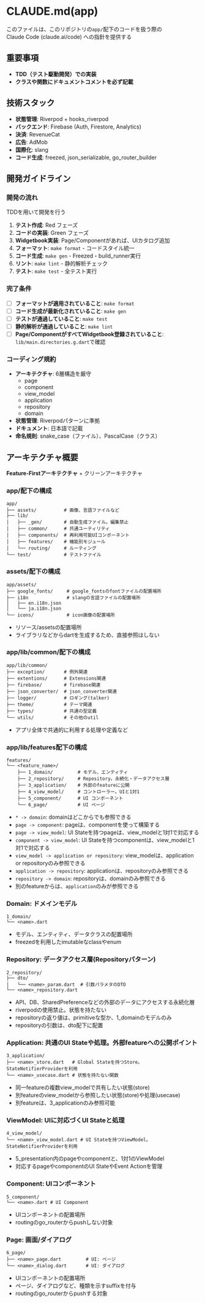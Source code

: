 # CLAUDE.md(app)

このファイルは、このリポジトリの`app/`配下のコードを扱う際の  
Claude Code (claude.ai/code) への指針を提供する

## **重要事項**

- **TDD（テスト駆動開発）での実装**
- **クラスや関数にドキュメントコメントを必ず記載**

## 技術スタック

- **状態管理**: Riverpod + hooks_riverpod
- **バックエンド**: Firebase (Auth, Firestore, Analytics)
- **決済**: RevenueCat
- **広告**: AdMob
- **国際化**: slang
- **コード生成**: freezed, json_serializable, go_router_builder

## 開発ガイドライン

### 開発の流れ

TDDを用いて開発を行う

1. **テスト作成**: Red フェーズ
1. **コードの実装**: Green フェーズ
1. **Widgetbook実装**: Page/Componentがあれば、UIカタログ追加
1. **フォーマット**: `make format` - コードスタイル統一
1. **コード生成**: `make gen` - Freezed・build_runner実行
1. **リント**: `make lint` - 静的解析チェック
1. **テスト**: `make test` - 全テスト実行

### **完了条件**

- [ ] **フォーマットが適用されていること**: `make format`
- [ ] **コード生成が最新化されていること**: `make gen`
- [ ] **テストが通過していること**: `make test`
- [ ] **静的解析が通過していること**: `make lint`
- [ ] **Page/ComponentがすべてWidgetbook登録されていること**: `lib/main.directories.g.dart`で確認

### コーディング規約

- **アーキテクチャ**: 6層構造を厳守
  - page
  - component
  - view_model
  - application
  - repository
  - domain
- **状態管理**: Riverpodパターンに準拠
- **ドキュメント**: 日本語で記載
- **命名規則**: snake_case（ファイル）、PascalCase（クラス）

## アーキテクチャ概要

**Feature-Firstアーキテクチャ** + クリーンアーキテクチャ

### app/配下の構成

```
app/
├── assets/          # 画像、言語ファイルなど
├── lib/
│   ├── _gen/        # 自動生成ファイル。編集禁止
│   ├── common/      # 共通ユーティリティ
│   ├── components/  # 再利用可能UIコンポーネント
│   ├── features/    # 機能別モジュール
│   └── routing/     # ルーティング
└── test/            # テストファイル
```

### assets/配下の構成

```
app/assets/
├── google_fonts/     # google_fontsのfontファイルの配置場所
├── i18n              # slangの言語ファイルの配置場所
│   ├── en.i18n.json
│   └── ja.i18n.json
└── icons/            # icon画像の配置場所
```

- リソース/assetsの配置場所
- ライブラリなどからdartを生成するため、直接参照はしない

### app/lib/common/配下の構成

```
app/lib/common/
├── exception/       # 例外関連
├── extentions/      # Extensions関連
├── firebase/        # firebase関連
├── json_converter/  # json_converter関連
├── logger/          # ロギング(talker)
├── theme/           # テーマ関連
├── types/           # 共通の型定義
└── utils/           # その他のutil
```

- アプリ全体で共通的に利用する処理や定義など

### app/lib/features配下の構成

```
features/
└── <feature_name>/
    ├── 1_domain/         # モデル、エンティティ
    ├── 2_repository/     # Repository。永続化・データアクセス層
    ├── 3_application/    # 外部のfeatureに公開
    ├── 4_view_model/     # コントローラー。UIと1対1
    ├── 5_component/      # UI コンポーネント
    └── 6_page/           # UI ページ
```

- `* -> domain`: domainはどこからでも参照できる
- `page -> component`: pageは、componentを使って構築する
- `page -> view_model`: UI Stateを持つpageは、view_modelと1対1で対応する
- `component -> view_model`: UI Stateを持つcomponentは、view_modelと1対1で対応する
- `view_model -> application or repository`: view_modelは、application or repositoryのみ参照できる
- `application -> repository`: applicationは、repositoryのみ参照できる
- `repository -> domain`: repositoryは、domainのみ参照できる
- 別のfeatureからは、`application`のみが参照できる

### Domain: ドメインモデル

```
1_domain/
└── <name>.dart
```

- モデル、エンティティ、データクラスの配置場所
- freezedを利用したimutableなclassやenum

### Repository: データアクセス層(Repositoryパターン)

```
2_repository/
├── dto/
│   └── <name>_param.dart  # 引数パラメタのDTO
└── <name>_repository.dart
```

- API、DB、SharedPreferenceなどの外部のデータにアクセスする永続化層
- riverpodの使用禁止。状態を持たない
- repositoryの返り値は、primitiveな型か、1_domainのモデルのみ
- repositoryの引数は、dto配下に配置

### Application: 共通のUI Stateや処理。外部featureへの公開ポイント

```
3_application/
├── <name>_store.dart   # Global Stateを持つStore。StateNotifierProviderを利用
└── <name>_usecase.dart # 状態を持たない関数
```

- 同一featureの複数view_modelで共有したい状態(store)
- 別featureのview_modelから参照したい状態(store)や処理(usecase)
- 別featureは、3_applicationのみ参照可能

### ViewModel: UIに対応づくUI Stateと処理

```
4_view_model/
└── <name>_view_model.dart # UI Stateを持つViewModel。StateNotifierProviderを利用
```

- 5_presentation内のpageやcomponentと、1対1のViewModel
- 対応するpageやcomponentのUI StateやEvent Actionを管理

### Component: UIコンポーネント

```
5_component/
└── <name>.dart # UI Component
```

- UIコンポーネントの配置場所
- routingのgo_routerからpushしない対象

### Page: 画面/ダイアログ

```
6_page/
├── <name>_page.dart         # UI: ページ
└── <name>_dialog.dart       # UI: ダイアログ
```

- UIコンポーネントの配置場所
- ページ、ダイアログなど、種類を示すsuffixを付与
- routingのgo_routerからpushする対象
